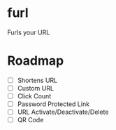 # furl
Furls your URL

# Roadmap
  - [ ] Shortens URL
  - [ ] Custom URL
  - [ ] Click Count
  - [ ] Password Protected Link
  - [ ] URL Activate/Deactivate/Delete
  - [ ] QR Code
